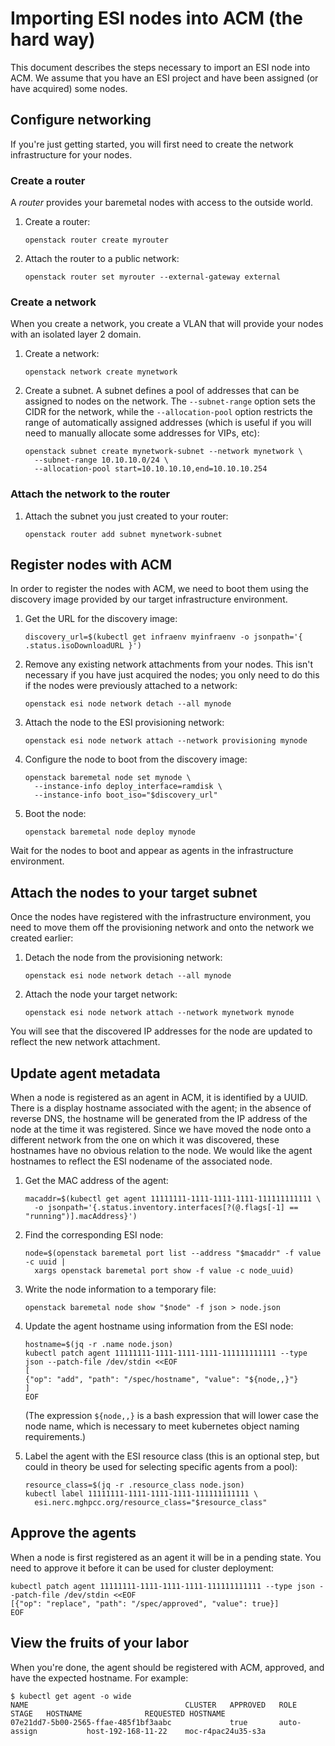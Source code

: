 # Importing ESI nodes into ACM (the hard way)

This document describes the steps necessary to import an ESI node into ACM. We assume that you have an ESI project and have been assigned (or have acquired) some nodes.

## Configure networking

If you're just getting started, you will first need to create the network infrastructure for your nodes.

### Create a router

A *router* provides your baremetal nodes with access to the outside world.

1. Create a router:

    ```
    openstack router create myrouter
    ```

2. Attach the router to a public network:

    ```
    openstack router set myrouter --external-gateway external
    ```

### Create a network

When you create a network, you create a VLAN that will provide your nodes with an isolated layer 2 domain.

1. Create a network:

    ```
    openstack network create mynetwork
    ```

2. Create a subnet. A subnet defines a pool of addresses that can be assigned to nodes on the network. The `--subnet-range` option sets the CIDR for the network, while the `--allocation-pool` option restricts the range of automatically assigned addresses (which is useful if you will need to manually allocate some addresses for VIPs, etc):

    ```
    openstack subnet create mynetwork-subnet --network mynetwork \
      --subnet-range 10.10.10.0/24 \
      --allocation-pool start=10.10.10.10,end=10.10.10.254
    ```

### Attach the network to the router

1. Attach the subnet you just created to your router:

    ```
    openstack router add subnet mynetwork-subnet
    ```

## Register nodes with ACM

In order to register the nodes with ACM, we need to boot them using the discovery image provided by our target infrastructure environment. 

1. Get the URL for the discovery image:

    ```
    discovery_url=$(kubectl get infraenv myinfraenv -o jsonpath='{ .status.isoDownloadURL }')
    ```

2. Remove any existing network attachments from your nodes. This isn't necessary if you have just acquired the nodes; you only need to do this if the nodes were previously attached to a network:

    ```
    openstack esi node network detach --all mynode
    ```

3. Attach the node to the ESI provisioning network:

    ```
    openstack esi node network attach --network provisioning mynode
    ```

4. Configure the node to boot from the discovery image:

    ```
    openstack baremetal node set mynode \
      --instance-info deploy_interface=ramdisk \
      --instance-info boot_iso="$discovery_url"
    ```

5. Boot the node:

    ```
    openstack baremetal node deploy mynode
    ```

Wait for the nodes to boot and appear as agents in the infrastructure environment.

## Attach the nodes to your target subnet

Once the nodes have registered with the infrastructure environment, you need to move them off the provisioning network and onto the network we created earlier:

1. Detach the node from the provisioning network:

    ```
    openstack esi node network detach --all mynode
    ```

1. Attach the node your target network:

    ```
    openstack esi node network attach --network mynetwork mynode
    ```

You will see that the discovered IP addresses for the node are updated to reflect the new network attachment.

## Update agent metadata

When a node is registered as an agent in ACM, it is identified by a UUID. There is a display hostname associated with the agent; in the absence of reverse DNS, the hostname will be generated from the IP address of the node at the time it was registered. Since we have moved the node onto a different network from the one on which it was discovered, these hostnames have no obvious relation to the node. We would like the agent hostnames to reflect the ESI nodename of the associated node.

1. Get the MAC address of the agent:

    ```
    macaddr=$(kubectl get agent 11111111-1111-1111-1111-111111111111 \
      -o jsonpath='{.status.inventory.interfaces[?(@.flags[-1] == "running")].macAddress}')
    ```

1. Find the corresponding ESI node:

    ```
    node=$(openstack baremetal port list --address "$macaddr" -f value -c uuid |
      xargs openstack baremetal port show -f value -c node_uuid)
    ```

1. Write the node information to a temporary file:

    ```
    openstack baremetal node show "$node" -f json > node.json
    ```

1. Update the agent hostname using information from the ESI node:

    ```
    hostname=$(jq -r .name node.json)
    kubectl patch agent 11111111-1111-1111-1111-111111111111 --type json --patch-file /dev/stdin <<EOF
    [
    {"op": "add", "path": "/spec/hostname", "value": "${node,,}"}
    ]
    EOF
    ```

    (The expression `${node,,}` is a bash expression that will lower case the node name, which is necessary to meet kubernetes object naming requirements.)

1. Label the agent with the ESI resource class (this is an optional step, but could in theory be used for selecting specific agents from a pool):

    ```
    resource_class=$(jq -r .resource_class node.json)
    kubectl label 11111111-1111-1111-1111-111111111111 \
      esi.nerc.mghpcc.org/resource_class="$resource_class"
    ```

## Approve the agents

When a node is first registered as an agent it will be in a pending state. You need to approve it before it can be used for cluster deployment:

```
kubectl patch agent 11111111-1111-1111-1111-111111111111 --type json --patch-file /dev/stdin <<EOF
[{"op": "replace", "path": "/spec/approved", "value": true}]
EOF
```

## View the fruits of your labor

When you're done, the agent should be registered with ACM, approved, and have the expected hostname. For example:

```
$ kubectl get agent -o wide
NAME                                   CLUSTER   APPROVED   ROLE          STAGE   HOSTNAME              REQUESTED HOSTNAME
07e21dd7-5b00-2565-ffae-485f1bf3aabc             true       auto-assign           host-192-168-11-22    moc-r4pac24u35-s3a
```
